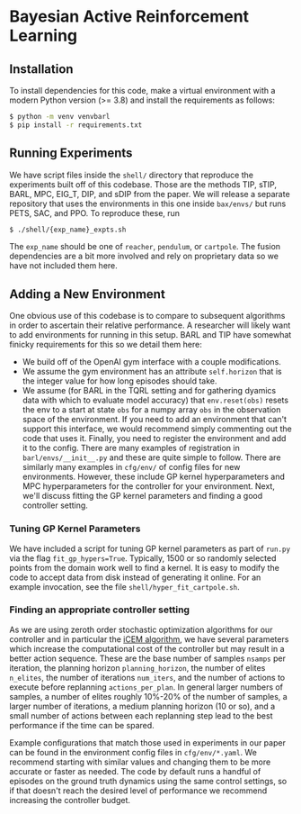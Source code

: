 # Bayesian Active Reinforcement Learning

## Installation

To install dependencies for this code, make a virtual environment with a modern
Python version (>= 3.8) and install the requirements as follows:
```bash
$ python -m venv venvbarl
$ pip install -r requirements.txt
```

## Running Experiments
We have script files inside the `shell/` directory that reproduce the experiments built off of this codebase.
Those are the methods TIP, sTIP, BARL, MPC, EIG_T, DIP, and sDIP from the paper. We will release a separate repository that uses the environments in this one
inside `bax/envs/` but runs PETS, SAC, and PPO.
To reproduce these, run
```bash
$ ./shell/{exp_name}_expts.sh
```
The `exp_name` should be one of `reacher`, `pendulum`, or `cartpole`.
The fusion dependencies are a bit more involved and rely on proprietary data so we have not included them here.

## Adding a New Environment
One obvious use of this codebase is to compare to subsequent algorithms in order to ascertain their relative performance.
A researcher will likely want to add environments for running in this setup. BARL and TIP have somewhat finicky requirements for this so
we detail them here:
- We build off of the OpenAI gym interface with a couple modifications.
- We assume the gym environment has an attribute `self.horizon` that is the integer value for how long episodes should take.
- We assume (for BARL in the TQRL setting and for gathering dyamics data with which to evaluate model accuracy) that `env.reset(obs)` resets the env to a start at state `obs` for a numpy array `obs` in the observation space of the environment. If you need to add an environment that can't support this interface, we would recommend simply commenting out the code that uses it.
Finally, you need to register the environment and add it to the config. There are many examples of registration in `barl/envs/__init__.py` and these are quite simple to follow. There are similarly many examples in `cfg/env/` of config files for new environments. However, these include GP kernel hyperparameters and MPC hyperparameters for the controller for your environment. Next, we'll discuss fitting the GP kernel parameters and finding a good controller setting.

### Tuning GP Kernel Parameters
We have included a script for tuning GP kernel parameters as part of `run.py` via the flag `fit_gp_hypers=True`. Typically, 1500 or so randomly selected points from the domain work well to find a kernel. It is easy to modify the code to accept data from disk instead of generating it online. For an example invocation, see the file `shell/hyper_fit_cartpole.sh`.

### Finding an appropriate controller setting
As we are using zeroth order stochastic optimization algorithms for our controller and in particular the [iCEM algorithm](https://is.mpg.de/publications/pinnerietal2020-icem), we have several parameters which increase the computational cost of the controller but may result in a better action sequence. These are the base number of samples `nsamps` per iteration, the planning horizon `planning_horizon`, the number of elites `n_elites`, the number of iterations `num_iters`, and the number of actions to execute before replanning `actions_per_plan`. In general larger numbers of samples, a number of elites roughly 10%-20% of the number of samples, a larger number of iterations, a medium planning horizon (10 or so), and a small number of actions between each replanning step lead to the best performance if the time can be spared.

Example configurations that match those used in experiments in our paper can be found in the environment config files in `cfg/env/*.yaml`. We recommend starting with similar values and changing them to be more accurate or faster as needed. The code by default runs a handful of episodes on the ground truth dynamics using the same control settings, so if that doesn't reach the desired level of performance we recommend increasing the controller budget.
